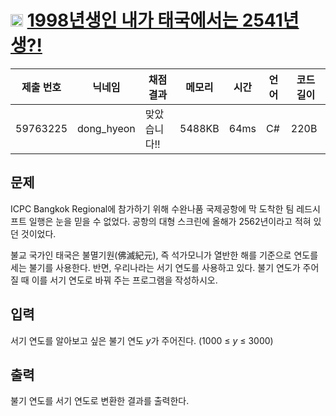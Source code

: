 # <img width="20px"  src="https://d2gd6pc034wcta.cloudfront.net/tier/1.svg" class="solvedac-tier"> [1998년생인 내가 태국에서는 2541년생?!](https://www.acmicpc.net/problem/18108) 

| 제출 번호 | 닉네임 | 채점 결과 | 메모리 | 시간 | 언어 | 코드 길이 |
|---|---|---|---|---|---|---|
|59763225|dong_hyeon|맞았습니다!! |5488KB|64ms|C#|220B|

## 문제
<p>ICPC Bangkok Regional에 참가하기 위해 수완나품 국제공항에 막 도착한 팀 레드시프트 일행은 눈을 믿을 수 없었다. 공항의 대형 스크린에 올해가 2562년이라고 적혀 있던 것이었다.</p>

<p>불교 국가인 태국은 불멸기원(佛滅紀元), 즉 석가모니가 열반한 해를 기준으로 연도를 세는 불기를 사용한다. 반면, 우리나라는 서기 연도를 사용하고 있다. 불기 연도가 주어질 때 이를 서기 연도로 바꿔 주는 프로그램을 작성하시오.</p>

## 입력
<p>서기 연도를 알아보고 싶은 불기 연도 <em>y</em>가 주어진다. (1000 ≤ <em>y</em> ≤ 3000)</p>

## 출력
<p>불기 연도를 서기 연도로 변환한 결과를 출력한다.</p>

